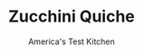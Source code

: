 ---
layout: ../../layouts/MarkdownPostLayout.astro
title: Zucchini Quiche
author: America's Test Kitchen
pubDate: 2023-03-15
description: "For an easier and faster flavorful zucchini quiche with great texture, the key is using a little finesse when preparing moisture-rich zucchini."
image_url: https://res.cloudinary.com/hksqkdlah/image/upload/ar_1:1,c_fill,dpr_2.0,f_auto,fl_lossy.progressive.strip_profile,g_faces:auto,q_auto:low,w_344/6114_as07-sfs-4c-zuchiniquichever2-2
tags: ["Desserts or Baked Goods","Eggs","Cheese","Vegetables"]
calories: 2496
protein: 6
carbohydrates: 18
fats: 23
fiber: 1
ingredients: ["2 teaspoons, extra-virgin olive oil","2 , medium zucchini, grated","1 , small onion, halved and sliced thin","1 , garlic clove, minced","1/4 teaspoon, salt","1/4 cup, chopped fresh basil","1 1/2 teaspoons, all-purpose flour","2 , large eggs","1 cup, heavy cream","1/4 teaspoon, ground nutmeg","1/4 teaspoon, salt","1/4 teaspoon, pepper","1/2 cup, shredded fontina cheese","1 recipe, recipe"]
serves: 8
time: "1¼ hours"
instructions: ["For the filling: Adjust oven rack to lower-middle position and heat oven to 350 degrees. Heat oil in large skillet over medium-low heat until shimmering. Add zucchini, onion, garlic, and salt and cook, covered, until vegetables are tender and have released their liquid, about 6 minutes. Uncover and cook until bottom of pan is dry, about 3 minutes. Transfer zucchini mixture to bowl and let cool 5 minutes. Toss with basil and flour until combined.","For the custard and crust: Whisk eggs, cream, nutmeg, salt, and pepper in large bowl. Stir in zucchini mixture and cheese and pour into pie crust. Bake until crust is golden brown and center of quiche is just set, 30 to 35 minutes. Cool on wire rack for 15 minutes. Serve."]
nutrition: ["208 mg Potassium, K","125 mg Phosphorus, P","119 mg Calcium, Ca","18 mg Magnesium, Mg","320 mg Sodium, Na","23 g Total lipid (fat)","8 g Fatty acids, total monounsaturated","1 g Fatty acids, total polyunsaturated","9 mg Vitamin C, total ascorbic acid","97 mg Cholesterol","12 g Fatty acids, total saturated","1 g Fiber, total dietary","5 µg Folic acid","23 µg Folate, food","2 g Sugars, total","7 µg Vitamin K (phylloquinone)","87 g Water","18 g Carbohydrate, by difference","32 µg Folate, DFE","6 g Protein","174 µg Vitamin A, RAE","312 kcal Energy","2496 calories"]
notes: "If you cant find fontina cheese, Monterey jack makes a good substitute. Grate only the flesh of zucchini and discard the seeds and core. The quiche will keep in the refrigerator for up to 3 days. Bring to room temperature or reheat before serving."
---